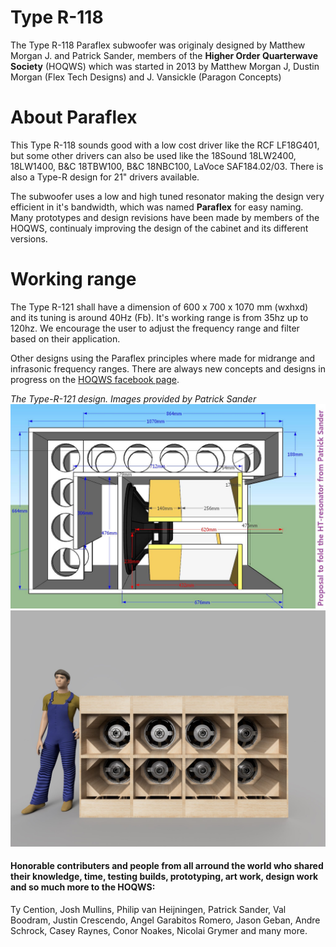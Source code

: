 # Type R-118
The Type R-118 Paraflex subwoofer was originaly designed by Matthew Morgan J. and Patrick Sander, members of the **Higher Order Quarterwave Society** (HOQWS) which was started in 2013 by Matthew Morgan J, Dustin Morgan (Flex Tech Designs) and J. Vansickle (Paragon Concepts) 

# About Paraflex
This Type R-118 sounds good with a low cost driver like the RCF LF18G401, but some other drivers can also be used like the 18Sound 18LW2400, 18LW1400, B&C 18TBW100, B&C 18NBC100, LaVoce SAF184.02/03. There is also a Type-R design for 21" drivers available. 

The subwoofer uses a low and high tuned resonator making the design very efficient in it's bandwidth, which was named **Paraflex** for easy naming. Many prototypes and design revisions have been made by members of the HOQWS, continualy improving the design of the cabinet and its different versions. 

# Working range
The Type R-121 shall have a dimension of 600 x 700 x 1070 mm (wxhxd) and its tuning is around 40Hz (Fb). It's working range is from 35hz up to 120hz. We encourage the user to adjust the frequency range and filter based on their application.

Other designs using the Paraflex principles where made for midrange and infrasonic frequency ranges. There are always new concepts and designs in progress on the [HOQWS facebook page](https://www.facebook.com/groups/bassaz/). 


*The Type-R-121 design.*
*Images provided by Patrick Sander*
![Original Type Type-R-118 design](https://github.com/High-Order-Quarterwave-Society/Type-R-118-Subwoofer/blob/main/Design/Type-R-118-design-3d-002.jpg)
![Original Type Type-R-118 design](https://github.com/High-Order-Quarterwave-Society/Type-R-118-Subwoofer/blob/main/Design/Type-R-118-design-3d-render-007.jpg)

 #### Honorable contributers and people from all arround the world who shared their knowledge, time, testing builds, prototyping, art work, design work and so much more to the HOQWS:
Ty Cention, Josh Mullins, Philip van Heijningen, Patrick Sander, Val Boodram, Justin Crescendo, Angel Garabitos Romero, Jason Geban, Andre Schrock, Casey Raynes, Conor Noakes, Nicolai Grymer and many more.
